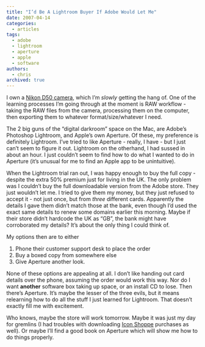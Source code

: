 ```yaml
---
title: "I’d Be A Lightroom Buyer If Adobe Would Let Me"
date: 2007-04-14
categories:
  - articles
tags:
  - adobe
  - lightroom
  - aperture
  - apple
  - software
authors:
  - chris
archived: true
---
```


I own a [Nikon D50 camera](http://web.archive.org/web/20070828213149/http://www.dcmag.co.uk/Nikon_D50.YRfSdhxoY7WsLA.html "Nikon D50"), which I’m *slowly* getting the hang of. One of the learning processes I’m going through at the moment is RAW workflow - taking the RAW files from the camera, processing them on the computer, then exporting them to whatever format/size/whatever I need.

The 2 big guns of the “digital darkroom” space on the Mac, are Adobe’s Photoshop Lightroom, and Apple’s own Aperture. Of these, my preference is definitely Lightroom. I’ve tried to like Aperture - really, I have - but I just can’t seem to figure it out. Lightroom on the otherhand, I had sussed in about an hour. I just couldn’t seem to find how to do what I wanted to do in Aperture (it’s unusual for me to find an Apple app to be unintuitive).

When the Lightroom trial ran out, I was happy enough to buy the full copy - despite the extra 50% premium just for living in the UK. The only problem was I couldn’t buy the full downloadable version from the Adobe store. They just wouldn’t let me. I tried to give them my money, but they just refused to accept it - not just once, but from *three* different cards. Apparently the details I gave them didn’t match those at the bank, even though I’d used the exact same details to renew some domains earlier this morning. Maybe if their store didn’t hardcode the UK as “GB”, the bank might have corroborated my details? It’s about the only thing I could think of.

My options then are to either

1. Phone their customer support desk to place the order
2. Buy a boxed copy from somewhere else
3. Give Aperture another look.

None of these options are appealing at all. I don’t like handing out card details over the phone, assuming the order would work this way. Nor do I want **another** software box taking up space, or an install CD to lose. Then there’s Aperture. It’s maybe the lesser of the three evils, but it means relearning how to do all the stuff I just learned for Lightroom. That doesn’t exactly fill me with excitement.

Who knows, maybe the store will work tomorrow. Maybe it was just my day for gremlins (I had troubles with downloading [Icon Shoppe](http://www.iconshoppe.com/ "the Simplebits Icon Shoppe") purchases as well). Or maybe I’ll find a good book on Aperture which will show me how to do things properly.
